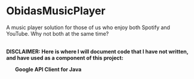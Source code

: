 # ObidasMusicPlayer
A music player solution for those of us who enjoy both Spotify and YouTube. Why not both at the same time?
<br/>
<br/>

<b> DISCLAIMER: Here is where I will document code that I have not written, and have used as a component of this project:
  <ul> Google API Client for Java </ul>
